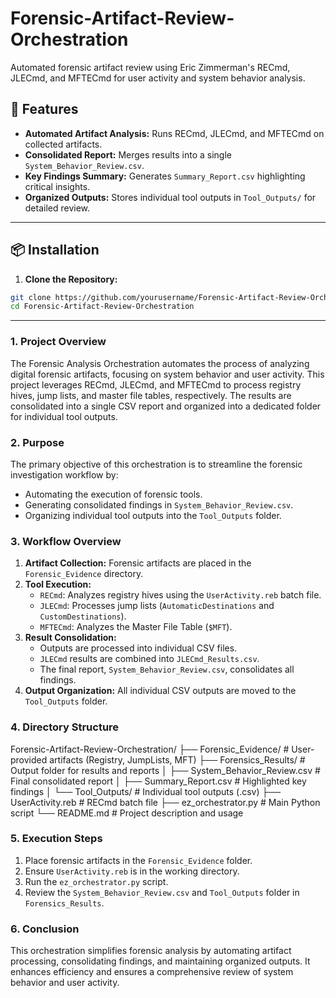 # Forensic-Artifact-Review-Orchestration
Automated forensic artifact review using Eric Zimmerman's RECmd, JLECmd, and MFTECmd for user activity and system behavior analysis.

## 🚀 Features

- **Automated Artifact Analysis:** Runs RECmd, JLECmd, and MFTECmd on collected artifacts.
- **Consolidated Report:** Merges results into a single `System_Behavior_Review.csv`.
- **Key Findings Summary:** Generates `Summary_Report.csv` highlighting critical insights.
- **Organized Outputs:** Stores individual tool outputs in `Tool_Outputs/` for detailed review.

---

## 📦 Installation

1. **Clone the Repository:**

```bash
git clone https://github.com/yourusername/Forensic-Artifact-Review-Orchestration.git
cd Forensic-Artifact-Review-Orchestration
```
---

### 1. Project Overview
The Forensic Analysis Orchestration automates the process of analyzing digital forensic artifacts, focusing on system behavior and user activity. This project leverages RECmd, JLECmd, and MFTECmd to process registry hives, jump lists, and master file tables, respectively. The results are consolidated into a single CSV report and organized into a dedicated folder for individual tool outputs.

### 2. Purpose
The primary objective of this orchestration is to streamline the forensic investigation workflow by:
- Automating the execution of forensic tools.
- Generating consolidated findings in `System_Behavior_Review.csv`.
- Organizing individual tool outputs into the `Tool_Outputs` folder.

### 3. Workflow Overview
1. **Artifact Collection:** Forensic artifacts are placed in the `Forensic_Evidence` directory.
2. **Tool Execution:**
   - `RECmd`: Analyzes registry hives using the `UserActivity.reb` batch file.
   - `JLECmd`: Processes jump lists (`AutomaticDestinations` and `CustomDestinations`).
   - `MFTECmd`: Analyzes the Master File Table (`$MFT`).
3. **Result Consolidation:**
   - Outputs are processed into individual CSV files.
   - `JLECmd` results are combined into `JLECmd_Results.csv`.
   - The final report, `System_Behavior_Review.csv`, consolidates all findings.
4. **Output Organization:** All individual CSV outputs are moved to the `Tool_Outputs` folder.

### 4. Directory Structure

Forensic-Artifact-Review-Orchestration/
├── Forensic_Evidence/            # User-provided artifacts (Registry, JumpLists, MFT)
├── Forensics_Results/            # Output folder for results and reports
│   ├── System_Behavior_Review.csv  # Final consolidated report
│   ├── Summary_Report.csv          # Highlighted key findings
│   └── Tool_Outputs/               # Individual tool outputs (.csv)
├── UserActivity.reb               # RECmd batch file
├── ez_orchestrator.py             # Main Python script
└── README.md                      # Project description and usage

### 5. Execution Steps
1. Place forensic artifacts in the `Forensic_Evidence` folder.
2. Ensure `UserActivity.reb` is in the working directory.
3. Run the `ez_orchestrator.py` script.
4. Review the `System_Behavior_Review.csv` and `Tool_Outputs` folder in `Forensics_Results`.

### 6. Conclusion
This orchestration simplifies forensic analysis by automating artifact processing, consolidating findings, and maintaining organized outputs. It enhances efficiency and ensures a comprehensive review of system behavior and user activity.

